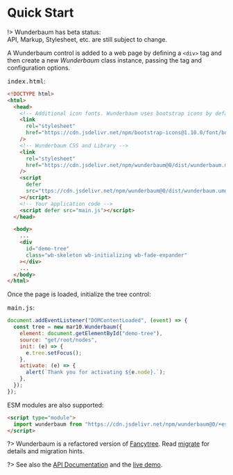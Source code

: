 # Quick Start

!> Wunderbaum has beta status:<br>
API, Markup, Stylesheet, etc. are still subject to change.

A Wunderbaum control is added to a web page by defining a `<div>` tag and
then create a new _Wunderbaum_ class instance, passing the tag and configuration
options.

<kbd>index.html</kbd>:

```html
<!DOCTYPE html>
<html>
  <head>
    <!-- Additional icon fonts. Wunderbaum uses bootstrap icons by default. -->
    <link
      rel="stylesheet"
      href="https://cdn.jsdelivr.net/npm/bootstrap-icons@1.10.0/font/bootstrap-icons.css"
    />
    <!-- Wunderbaum CSS and Library -->
    <link
      rel="stylesheet"
      href="https://cdn.jsdelivr.net/npm/wunderbaum@0/dist/wunderbaum.min.css"
    />
    <script
      defer
      src="ttps://cdn.jsdelivr.net/npm/wunderbaum@0/dist/wunderbaum.umd.min.js"
    ></script>
    <!-- Your application code -->
    <script defer src="main.js"></script>
  </head>

  <body>
    ...
    <div
      id="demo-tree"
      class="wb-skeleton wb-initializing wb-fade-expander"
    ></div>
    ...
  </body>
</html>
```

Once the page is loaded, initialize the tree control:

<kbd>main.js</kbd>:

```js
document.addEventListener("DOMContentLoaded", (event) => {
  const tree = new mar10.Wunderbaum({
    element: document.getElementById("demo-tree"),
    source: "get/root/nodes",
    init: (e) => {
      e.tree.setFocus();
    },
    activate: (e) => {
      alert(`Thank you for activating ${e.node}.`);
    },
  });
});
```

ESM modules are also supported:

```html
<script type="module">
  import wunderbaum from "https://cdn.jsdelivr.net/npm/wunderbaum@0/+esm";
</script>
```

?> Wunderbaum is a refactored version of [Fancytree](https://github.com/mar10/fancytree).
Read [migrate](/tutorial/migrate.md) for details and migration hints.

?> See also the [API Documentation](https://mar10.github.io/wunderbaum/api/)
and the [live demo](https://mar10.github.io/wunderbaum/demo/).
